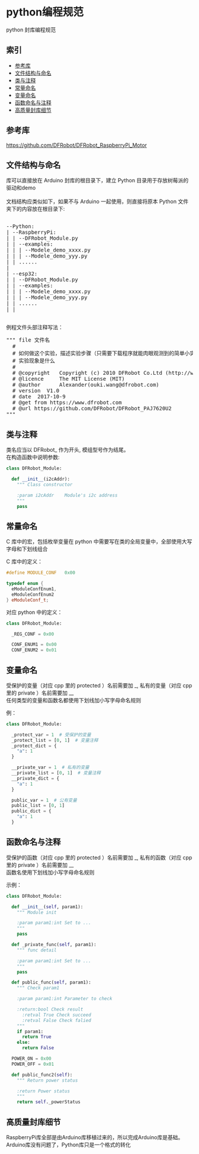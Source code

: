# python编程规范

python 封库编程规范

## 索引

* [参考库](#参考库)
* [文件结构与命名](#文件结构与命名)
* [类与注释](#类与注释)
* [常量命名](#常量命名)
* [变量命名](#变量命名)
* [函数命名与注释](#函数命名与注释)
* [高质量封库细节](#高质量封库细节)

## 参考库

https://github.com/DFRobot/DFRobot_RaspberryPi_Motor <br>

## 文件结构与命名

库可以直接放在 Arduino 封库的根目录下，建立 Python 目录用于存放树莓派的驱动和demo <br>
 <br>
文档结构应类似如下，如果不与 Arduino 一起使用，则直接将原本 Python 文件夹下的内容放在根目录下: <br>
<pre>

--Python:
| --RaspberryPi:
| | --DFRobot_Module.py
| | --examples:
| | | --Modele_demo_xxxx.py
| | | --Modele_demo_yyy.py
| | ......
|
| --esp32:
| | --DFRobot_Module.py
| | --examples:
| | | --Modele_demo_xxxx.py
| | | --Modele_demo_yyy.py
| | ......
| |

</pre>

例程文件头部注释写法：<br>

<pre>
""" file 文件名
  #
  # 如何做这个实验，描述实验步骤（只需要下载程序就能肉眼观测到的简单小实验例如blink，这步可以不写）
  # 实验现象是什么
  #
  # @copyright   Copyright (c) 2010 DFRobot Co.Ltd (http://www.dfrobot.com)
  # @licence     The MIT License (MIT)
  # @author      Alexander(ouki.wang@dfrobot.com)
  # version  V1.0
  # date  2017-10-9
  # @get from https://www.dfrobot.com
  # @url https://github.com/DFRobot/DFRobot_PAJ7620U2
"""
</pre>

## 类与注释

类名应当以 DFRobot_ 作为开头, 模组型号作为结尾。<br>
在构造函数中说明参数:

```py
class DFRobot_Module:

  def __init__(i2cAddr):
    """ Class constructor

    :param i2cAddr    Module's i2c address
    """
    pass

```

## 常量命名

C 库中的宏，包括枚举变量在 python 中需要写在类的全局变量中，全部使用大写字母和下划线组合

C 库中的定义：
```cpp
#define MODULE_CONF   0x00

typedef enum {
  eModuleConfEnum1,
  eModuleConfEnum2
} eModuleConf_t;
```

对应 python 中的定义：
```py
class DFRobot_Module:

  _REG_CONF = 0x00

  CONF_ENUM1 = 0x00
  CONF_ENUM2 = 0x01

```

## 变量命名

受保护的变量（对应 cpp 里的 protected ）名前需要加 _, 私有的变量（对应 cpp 里的 private ）名前需要加 __ <br>
任何类型的变量和函数名都使用下划线加小写字母命名规则 <br>

例：
```py
class DFRobot_Module:

  _protect_var = 1  # 受保护的变量
  _protect_list = [0, 1]  # 变量注释
  _protect_dict = {
    "a": 1
  }

  __private_var = 1  # 私有的变量
  __private_list = [0, 1]  # 变量注释
  __private_dict = {
    "a": 1
  }

  public_var = 1  # 公有变量
  public_list = [0, 1]
  public_dict = {
    "a": 1
  }

```

## 函数命名与注释

受保护的函数（对应 cpp 里的 protected ）名前需要加 _, 私有的函数（对应 cpp 里的 private ）名前需要加 __ <br>
函数名使用下划线加小写字母命名规则 <br>

示例：
```py
class DFRobot_Module:

  def __init__(self, param1):
    """ Module init

    :param param1:int Set to ...
    """
    pass

  def _private_func(self, param1):
    """ func detail

    :param param1:int Set to ...
    """
    pass

  def public_func(self, param1):
    """ Check param1

    :param param1:int Parameter to check

    :return:bool Check result
      :retval True Check succeed
      :retval False Check falied
    """
    if param1:
      return True
    else:
      return False

  POWER_ON = 0x00
  POWER_OFF = 0x01

  def public_func2(self):
    """ Return power status

    :return Power status
    """
    return self._powerStatus

```

## 高质量封库细节

RaspberryPi库全部是由Arduino库移植过来的，所以完成Arduino库是基础。Arduino库没有问题了，Python库只是一个格式的转化
